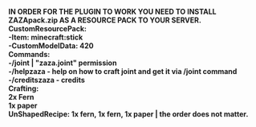 **IN ORDER FOR THE PLUGIN TO WORK YOU NEED TO INSTALL ZAZApack.zip AS A RESOURCE PACK TO YOUR SERVER. </br>
CustomResourcePack: </br>
  -Item: minecraft:stick </br>
  -CustomModelData: 420 </br>
Commands: </br>
  -/joint | "zaza.joint" permission </br>
  -/helpzaza - help on how to craft joint and get it via /joint command </br>
  -/creditszaza - credits </br>
Crafting: </br>
  2x Fern </br>
  1x paper </br>
  UnShapedRecipe: 1x fern, 1x fern, 1x paper | the order does not matter.** 
